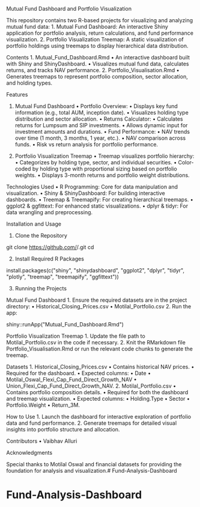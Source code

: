 Mutual Fund Dashboard and Portfolio Visualization

This repository contains two R-based projects for visualizing and analyzing mutual fund data:
	1.	Mutual Fund Dashboard: An interactive Shiny application for portfolio analysis, return calculations, and fund performance visualization.
	2.	Portfolio Visualization Treemap: A static visualization of portfolio holdings using treemaps to display hierarchical data distribution.

Contents
	1.	Mutual_Fund_Dashboard.Rmd
	•	An interactive dashboard built with Shiny and ShinyDashboard.
	•	Visualizes mutual fund data, calculates returns, and tracks NAV performance.
	2.	Portfolio_Visualisation.Rmd
	•	Generates treemaps to represent portfolio composition, sector allocation, and holding types.

Features

1. Mutual Fund Dashboard
	•	Portfolio Overview:
	•	Displays key fund information (e.g., total AUM, inception date).
	•	Visualizes holding type distribution and sector allocation.
	•	Returns Calculator:
	•	Calculates returns for Lumpsum and SIP investments.
	•	Allows dynamic input for investment amounts and durations.
	•	Fund Performance:
	•	NAV trends over time (1 month, 3 months, 1 year, etc.).
	•	NAV comparison across funds.
	•	Risk vs return analysis for portfolio performance.

2. Portfolio Visualization Treemap
	•	Treemap visualizes portfolio hierarchy:
	•	Categorizes by holding type, sector, and individual securities.
	•	Color-coded by holding type with proportional sizing based on portfolio weights.
	•	Displays 3-month returns and portfolio weight distributions.

Technologies Used
	•	R Programming: Core for data manipulation and visualization.
	•	Shiny & ShinyDashboard: For building interactive dashboards.
	•	Treemap & Treemapify: For creating hierarchical treemaps.
	•	ggplot2 & ggfittext: For enhanced static visualizations.
	•	dplyr & tidyr: For data wrangling and preprocessing.

Installation and Usage

1. Clone the Repository

git clone https://github.com/<alluriv2>/<Fund-Analysis-Dashboard>.git
cd <Fund-Analysis-Dashboard>

2. Install Required R Packages

install.packages(c("shiny", "shinydashboard", "ggplot2", "dplyr", "tidyr", "plotly", 
                   "treemap", "treemapify", "ggfittext"))

3. Running the Projects

Mutual Fund Dashboard
	1.	Ensure the required datasets are in the project directory:
	•	Historical_Closing_Prices.csv
	•	Motilal_Portfolio.csv
	2.	Run the app:

shiny::runApp("Mutual_Fund_Dashboard.Rmd")



Portfolio Visualization Treemap
	1.	Update the file path to Motilal_Portfolio.csv in the code if necessary.
	2.	Knit the RMarkdown file Portfolio_Visualisation.Rmd or run the relevant code chunks to generate the treemap.

Datasets
	1.	Historical_Closing_Prices.csv
	•	Contains historical NAV prices.
	•	Required for the dashboard.
	•	Expected columns:
	•	Date
	•	Motilal_Oswal_Flexi_Cap_Fund_Direct_Growth_NAV
	•	Union_Flexi_Cap_Fund_Direct_Growth_NAV.
	2.	Motilal_Portfolio.csv
	•	Contains portfolio composition details.
	•	Required for both the dashboard and treemap visualization.
	•	Expected columns:
	•	Holding.Type
	•	Sector
	•	Portfolio.Weight
	•	Return_3M.

How to Use
	1.	Launch the dashboard for interactive exploration of portfolio data and fund performance.
	2.	Generate treemaps for detailed visual insights into portfolio structure and allocation.

Contributors
	•	Vaibhav Alluri

Acknowledgments

Special thanks to Motilal Oswal and financial datasets for providing the foundation for analysis and visualization.# Fund-Analysis-Dashboard
# Fund-Analysis-Dashboard
